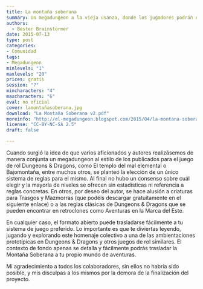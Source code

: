 ```yaml
---
title: La montaña soberana
summary: Un megadungeon a la vieja usanza, donde los jugadores podrán explorar el interior de una montaña con múltiples niveles de mazmorras por recorrer, rebosantes de aventura, criaturas extrañas, reliquias, magia y objetos de poder. La campaña es fácilmente adaptable a las reglas de Aventuras en la Marca del Este.
authors:
  - Bester Brainstormer
date: 2015-07-13
type: post
categories:
- Comunidad
tags:
- Megadungeon
minlevels: "1"
maxlevels: "20"
prices: gratis
session: "?"
mincharacters: "4"
maxcharacters: "6"
eval: no oficial
cover: lamontañasoberana.jpg
download: "La Montaña Soberana v2.pdf"
moreinfo: "http://el-megadungeon.blogspot.com/2015/04/la-montana-soberana.html"
license: "CC-BY-NC-SA 2.5"
draft: false

---
```



Cuando surgió la idea de que varios aficionados y autores realizásemos de manera conjunta un megadungeon al estilo de los publicados para el juego de rol Dungeons & Dragons, como El templo del mal elemental o Bajomontaña, entre muchos otros, se planteó la elección de un único sistema de reglas para el mismo. Al final no hubo un consenso sobre cuál elegir y la mayoría de niveles se ofrecen sin estadísticas ni referencia a reglas concretas. En otros, por deseo del autor, se hace alusión a criaturas para Trasgos y Mazmorras (que podéis descargar gratuitamente en el siguiente enlace) o a las reglas clásicas de Dungeons & Dragons que se pueden encontrar en retroclones como Aventuras en la Marca del Este.

En cualquier caso, el formato abierto puede trasladarse fácilmente a tu sistema de juego preferido. Lo importante es que te diviertas leyendo, jugando y explorando este homenaje colectivo a una de las ambientaciones prototípicas en Dungeons & Dragons y otros juegos de rol similares. El contexto de fondo apenas se detalla y fácilmente podrás trasladar la Montaña Soberana a tu propio mundo de aventuras.

Mi agradecimiento a todos los colaboradores, sin ellos no habría sido posible, y mis disculpas a los mismos por la demora de la finalización del proyecto.
